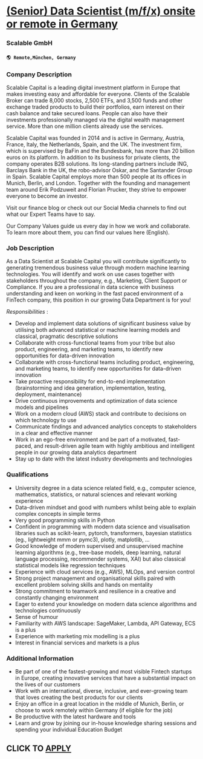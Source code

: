 # [(Senior) Data Scientist (m/f/x) onsite or remote in Germany](https://www.remotewlb.com/apply/senior-data-scientist-m-f-x-onsite-or-remote-in-germany)  
### Scalable GmbH  
#### `🌎 Remote,München, Germany`  

### **Company Description**

Scalable Capital is a leading digital investment platform in Europe that makes investing easy and affordable for everyone. Clients of the Scalable Broker can trade 8,000 stocks, 2,500 ETFs, and 3,500 funds and other exchange traded products to build their portfolios, earn interest on their cash balance and take secured loans. People can also have their investments professionally managed via the digital wealth management service. More than one million clients already use the services.

Scalable Capital was founded in 2014 and is active in Germany, Austria, France, Italy, the Netherlands, Spain, and the UK. The investment firm, which is supervised by BaFin and the Bundesbank, has more than 20 billion euros on its platform. In addition to its business for private clients, the company operates B2B solutions. Its long-standing partners include ING, Barclays Bank in the UK, the robo-advisor Oskar, and the Santander Group in Spain. Scalable Capital employs more than 500 people at its offices in Munich, Berlin, and London. Together with the founding and management team around Erik Podzuweit and Florian Prucker, they strive to empower everyone to become an investor.  
  
Visit our finance blog or check out our Social Media channels to find out what our Expert Teams have to say.  
  
Our Company Values guide us every day in how we work and collaborate. To learn more about them, you can find our values here (English).

###  **Job Description**

As a Data Scientist at Scalable Capital you will contribute significantly to generating tremendous business value through modern machine learning technologies. You will identify and work on use cases together with stakeholders throughout the company, e.g., Marketing, Client Support or Compliance. If you are a professional in data science with business understanding and keen on working in the fast paced environment of a FinTech company, this position in our growing Data Department is for you!

_Responsibilities_ :

  * Develop and implement data solutions of significant business value by utilising both advanced statistical or machine learning models and classical, pragmatic descriptive solutions
  * Collaborate with cross-functional teams from your tribe but also product, engineering, and marketing teams, to identify new opportunities for data-driven innovation
  * Collaborate with cross-functional teams including product, engineering, and marketing teams, to identify new opportunities for data-driven innovation
  * Take proactive responsibility for end-to-end implementation (brainstorming and idea generation, implementation, testing, deployment, maintenance)
  * Drive continuous improvements and optimization of data science models and pipelines
  * Work on a modern cloud (AWS) stack and contribute to decisions on which technology to use
  * Communicate findings and advanced analytics concepts to stakeholders in a clear and effective manner
  * Work in an ego-free environment and be part of a motivated, fast-paced, and result-driven agile team with highly ambitious and intelligent people in our growing data analytics department
  * Stay up to date with the latest industry developments and technologies

### **Qualifications**

  * University degree in a data science related field, e.g., computer science, mathematics, statistics, or natural sciences and relevant working experience
  * Data-driven mindset and good with numbers whilst being able to explain complex concepts in simple terms
  * Very good programming skills in Python
  * Confident in programming with modern data science and visualisation libraries such as scikit-learn, pytorch, transformers, bayesian statistics (eg., lightweight mmm or pymc3), plotly, matplotlib, …
  * Good knowledge of modern supervised and unsupervised machine learning algorithms (e.g., tree-base models, deep learning, natural language processing, recommender systems, XAI) but also classical statistical models like regression techniques
  * Experience with cloud services (e.g., AWS), MLOps, and version control
  * Strong project management and organisational skills paired with excellent problem solving skills and hands on mentality
  * Strong commitment to teamwork and resilience in a creative and constantly changing environment
  * Eager to extend your knowledge on modern data science algorithms and technologies continuously
  * Sense of humour
  * Familiarity with AWS landscape: SageMaker, Lambda, API Gateway, ECS is a plus
  * Experience with marketing mix modelling is a plus
  * Interest in financial services and markets is a plus

###  **Additional Information**

  * Be part of one of the fastest-growing and most visible Fintech startups in Europe, creating innovative services that have a substantial impact on the lives of our customers
  * Work with an international, diverse, inclusive, and ever-growing team that loves creating the best products for our clients
  * Enjoy an office in a great location in the middle of Munich, Berlin, or choose to work remotely within Germany (if eligible for the job)
  * Be productive with the latest hardware and tools
  * Learn and grow by joining our in-house knowledge sharing sessions and spending your individual Education Budget 

  
## CLICK TO [APPLY](https://www.remotewlb.com/apply/senior-data-scientist-m-f-x-onsite-or-remote-in-germany)

